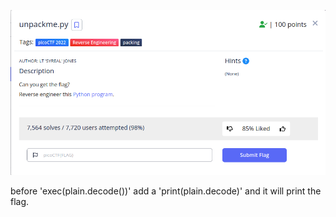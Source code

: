 ![alt text](prompt.png)

before 'exec(plain.decode())' add a 'print(plain.decode)' and it will print the flag.

